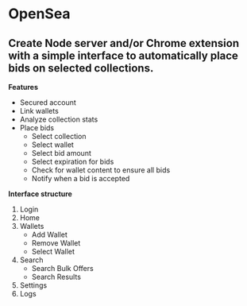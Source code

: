 # OpenSea

## Create Node server and/or Chrome extension with a simple interface to automatically place bids on selected collections.

**Features**
- Secured account
- Link wallets
- Analyze collection stats
- Place bids
  - Select collection
  - Select wallet
  - Select bid amount
  - Select expiration for bids
  - Check for wallet content to ensure all bids
  - Notify when a bid is accepted

**Interface structure**
1. Login
2. Home
3. Wallets
    - Add Wallet
   - Remove Wallet
   - Select Wallet
4. Search
    - Search Bulk Offers
   - Search Results
5. Settings
6. Logs
